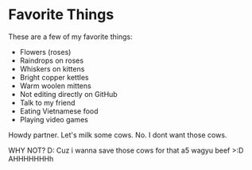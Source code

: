 # Favorite Things

These are a few of my favorite things:
- Flowers (roses)
- Raindrops on roses
- Whiskers on kittens
- Bright copper kettles
- Warm woolen mittens
- Not editing directly on GitHub
- Talk to my friend
- Eating Vietnamese food
- Playing video games

Howdy partner. Let's milk some cows.
No. I dont want those cows.

WHY NOT? D:
Cuz i wanna save those cows for that a5 wagyu beef >:D
AHHHHHHHh
